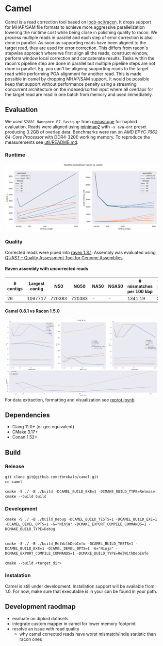 
# Camel

Camel is a read correction tool based on [lbcb-sci/racon](https://github.com/lbcb-sci/racon). It drops support for MHAP/SAM file formats to achieve more aggressive parallelization lowering the runtime cost while being close in polishing quality to racon. We process multiple reads in parallel and each step of error correction is also done in parallel. As soon as supporting reads have been aligned to the target read, they are used for error correction. This differs from racon's stepwise approach where we first align all the reads, construct window, perform window local correction and concatenate results. Tasks within the racon's pipeline step are done in parallel but multiple pipeline steps are not done in parallel. Eg. you can't be aligning supporting reads to the target read while performing POA alignment for another read. This is made possible in camel by dropping MHAP/SAM support. It would be possible keep that support without performance penalty using a streaming concurrent architecture on the indexed/sorted input where all overlaps for the target read are read in one batch from memory and used immediately.

## Evaluation

We used `S288C_Nanopore_R7.fastq.gz` from [genoscope](http://www.genoscope.cns.fr/externe/Download/Projets/yeast/datasets/raw_data/S288C/) for haploid evaluation. Reads were aligned using [minimap2](https://github.com/lh3/minimap2) with `-x ava-ont` preset producing 3.2GB of overlap data. Benchmarks were ran on *AMD EPYC 7662 64-Core Processor* with DDR4-3200 working memory. To reproduce the measurements see [util/README.md](util/README.md).

### Runtime

![thread scaling](misc/threads.png)

### Quality

Corrected reads were piped into [raven 1.8.1](https://github.com/lbcb-sci/raven). Assembly was evaluated using [QUAST - Quality Assessment Tool for Genome Assemblies](https://quast.sourceforge.net/). 

#### Raven assembly with uncorrected reads

| # contigs | Largest contig | N50 | NG50 | NA50 | NGA50 | # mismatches per 100 kbp | # indels per 100 kbp | Largest alignment | Total aligned length |
|-----------|----------------|-----|------|------|-------|--------------------------|----------------------|-------------------|-------|
| 26 | 1067717 | 720383 | 720383 | - | - | 1341.19 | 3528.11 | 11661 | 46824 |

#### Camel 0.8.1 vs Racon 1.5.0

![quast metrics](misc/quast.png)
For data extraction, formatting and visualization see [reprot.ipynb](util/report.ipynb)

## Dependencies
* Clang 11.0+ (or gcc equivalent)
* CMake 3.17+
* Conan 1.52+

## Build

### Release

```properties
git clone git@github.com:tbrekalo/camel.git
cd camel

cmake -S ./ -B ./build -DCAMEL_BUILD_EXE=1 -DCMAKE_BUILD_TYPE=Release
cmake --build build
```

### Development

```properties
cmake -S ./ -B ./build_Debug -DCAMEL_BUILD_TESTS=1 -DCAMEL_BUILD_EXE=1 -DCAMEL_DEVEL_OPTS=1 -G="Ninja" -DCMAKE_EXPORT_COMPILE_COMMANDS=1 -DCMAKE_BUILD_TYPE=Debug


cmake -S ./ -B ./build_RelWithDebInfo -DCAMEL_BUILD_TESTS=1 -DCAMEL_BUILD_EXE=1 -DCAMEL_DEVEL_OPTS=1 -G="Ninja" -DCMAKE_EXPORT_COMPILE_COMMANDS=1 -DCMAKE_BUILD_TYPE=RelWithDebInfo

cmake --build <target_dir>
```

### Instalation
Camel is still under development. Installation support will be available from 1.0. For now, make sure that executable is in your can be found in your path.


## Development raodmap

* evaluate on diploid datasets
* integrate custom mapper in camel for lower memory footprint
* resolve an issue with read quality
  * why camel corrected reads have worst mismatch/indle statistic than racon ones
  
